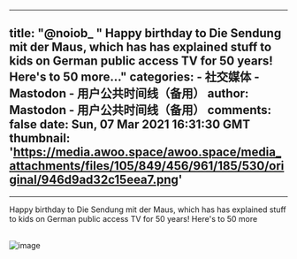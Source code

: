 
---
title: "@noiob_ "
Happy birthday to Die Sendung mit der Maus, which has has explained stuff to kids on German public access TV for 50 years! Here's to 50 more..."
categories: 
    - 社交媒体
    - Mastodon - 用户公共时间线（备用）
author: Mastodon - 用户公共时间线（备用）
comments: false
date: Sun, 07 Mar 2021 16:31:30 GMT
thumbnail: 'https://media.awoo.space/awoo.space/media_attachments/files/105/849/456/961/185/530/original/946d9ad32c15eea7.png'
---

<div>   
<hr><p>Happy birthday to Die Sendung mit der Maus, which has has explained stuff to kids on German public access TV for 50 years! Here's to 50 more</p><br><img src="https://media.awoo.space/awoo.space/media_attachments/files/105/849/456/961/185/530/original/946d9ad32c15eea7.png" alt="image " referrerpolicy="no-referrer">  
</div>
            